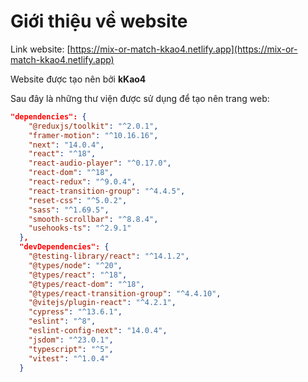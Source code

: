 # Giới thiệu về website

Link website: [https://mix-or-match-kkao4.netlify.app](https://mix-or-match-kkao4.netlify.app)

Website được tạo nên bởi **kKao4**

Sau đây là những thư viện được sử dụng để tạo nên trang web:

```json
"dependencies": {
    "@reduxjs/toolkit": "^2.0.1",
    "framer-motion": "^10.16.16",
    "next": "14.0.4",
    "react": "^18",
    "react-audio-player": "^0.17.0",
    "react-dom": "^18",
    "react-redux": "^9.0.4",
    "react-transition-group": "^4.4.5",
    "reset-css": "^5.0.2",
    "sass": "^1.69.5",
    "smooth-scrollbar": "^8.8.4",
    "usehooks-ts": "^2.9.1"
  },
  "devDependencies": {
    "@testing-library/react": "^14.1.2",
    "@types/node": "^20",
    "@types/react": "^18",
    "@types/react-dom": "^18",
    "@types/react-transition-group": "^4.4.10",
    "@vitejs/plugin-react": "^4.2.1",
    "cypress": "^13.6.1",
    "eslint": "^8",
    "eslint-config-next": "14.0.4",
    "jsdom": "^23.0.1",
    "typescript": "^5",
    "vitest": "^1.0.4"
  }
```
